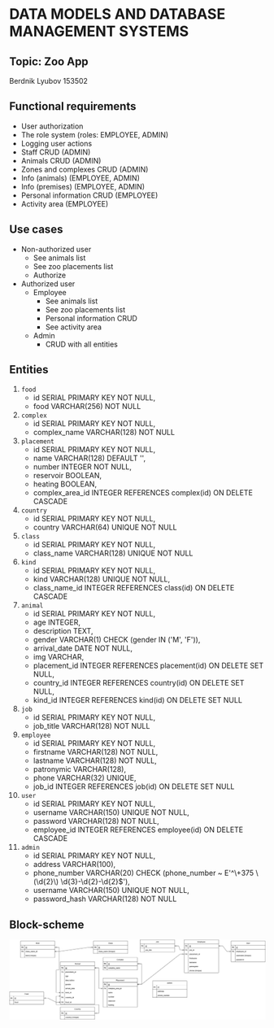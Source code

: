 # DATA MODELS AND DATABASE MANAGEMENT SYSTEMS
## Topic: Zoo App
Berdnik Lyubov 153502

## Functional requirements
* User authorization
* The role system (roles: EMPLOYEE, ADMIN)
* Logging user actions
* Staff CRUD (ADMIN)
* Animals CRUD (ADMIN)
* Zones and complexes CRUD (ADMIN)
* Info (animals) (EMPLOYEE, ADMIN)
* Info (premises) (EMPLOYEE, ADMIN)
* Personal information CRUD (EMPLOYEE)
* Activity area (EMPLOYEE)

## Use cases
* Non-authorized user
  * See animals list
  * See zoo placements list
  * Authorize
* Authorized user
  * Employee
    * See animals list
    * See zoo placements list
    * Personal information CRUD
    * See activity area
  * Admin
    * CRUD with all entities

## Entities
1. `food`
   * id SERIAL PRIMARY KEY NOT NULL,
   * food VARCHAR(256) NOT NULL
2. `complex`
   * id SERIAL PRIMARY KEY NOT NULL,
   * complex_name VARCHAR(128) NOT NULL
3. `placement`
   * id SERIAL PRIMARY KEY NOT NULL,
   * name VARCHAR(128) DEFAULT '',
   * number INTEGER NOT NULL,
   * reservoir BOOLEAN,
   * heating BOOLEAN,
   * complex_area_id INTEGER REFERENCES complex(id) ON DELETE CASCADE
4. `country`
   * id SERIAL PRIMARY KEY NOT NULL,
   * country VARCHAR(64) UNIQUE NOT NULL
5. `class`
   * id SERIAL PRIMARY KEY NOT NULL,
   * class_name VARCHAR(128) UNIQUE NOT NULL
6. `kind`
   * id SERIAL PRIMARY KEY NOT NULL,
   * kind VARCHAR(128) UNIQUE NOT NULL,
   * class_name_id INTEGER REFERENCES class(id) ON DELETE CASCADE
7. `animal`
   * id SERIAL PRIMARY KEY NOT NULL,
   * age INTEGER,
   * description TEXT,
   * gender VARCHAR(1) CHECK (gender IN ('M', 'F')),
   * arrival_date DATE NOT NULL,
   * img VARCHAR,
   * placement_id INTEGER REFERENCES placement(id) ON DELETE SET NULL,
   * country_id INTEGER REFERENCES country(id) ON DELETE SET NULL,
   * kind_id INTEGER REFERENCES kind(id) ON DELETE SET NULL
8. `job`
   * id SERIAL PRIMARY KEY NOT NULL,
   * job_title VARCHAR(128) NOT NULL
9. `employee`
   * id SERIAL PRIMARY KEY NOT NULL,
   * firstname VARCHAR(128) NOT NULL,
   * lastname VARCHAR(128) NOT NULL,
   * patronymic VARCHAR(128),
   * phone VARCHAR(32) UNIQUE,
   * job_id INTEGER REFERENCES job(id) ON DELETE SET NULL
10. `user`
    * id SERIAL PRIMARY KEY NOT NULL,
    * username VARCHAR(150) UNIQUE NOT NULL,
    * password VARCHAR(128) NOT NULL,
    * employee_id INTEGER REFERENCES employee(id) ON DELETE CASCADE
11. `admin`
    * id SERIAL PRIMARY KEY NOT NULL,
    * address VARCHAR(100),
    * phone_number VARCHAR(20) CHECK (phone_number ~ E'^\\+375 \\(\\d{2}\\) \\d{3}-\\d{2}-\\d{2}$'),
    * username VARCHAR(150) UNIQUE NOT NULL,
    * password_hash VARCHAR(128) NOT NULL
## Block-scheme
![Entity diagram](https://github.com/lberdnik/zoo-app/blob/main/диаграмма.png)
